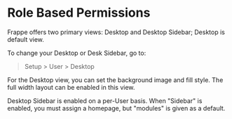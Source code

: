 <!-- add-breadcrumbs -->
# Role Based Permissions

Frappe offers two primary views: Desktop and Desktop Sidebar; Desktop is default view.

To change your Desktop or Desk Sidebar, go to:

 > Setup > User > Desktop

For the Desktop view, you can set the background image and fill style. The full width layout can be enabled in this view. 

Desktop Sidebar is enabled on a per-User basis. When "Sidebar" is enabled, you must assign a homepage, but "modules" is given as a default.
 
 
